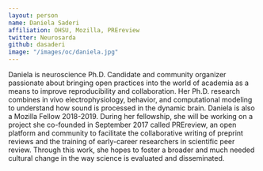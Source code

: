 ```yaml
---
layout: person
name: Daniela Saderi
affiliation: OHSU, Mozilla, PREreview
twitter: Neurosarda
github: dasaderi
image: "/images/oc/daniela.jpg"
---
```


Daniela is neuroscience Ph.D. Candidate and community organizer passionate about bringing open practices into the world of academia as a means to improve reproducibility and collaboration. Her Ph.D. research combines in vivo electrophysiology, behavior, and computational modeling to understand how sound is processed in the dynamic brain. Daniela is also a Mozilla Fellow 2018-2019. During her fellowship, she will be working on a project she co-founded in September 2017 called PREreview, an open platform and community to facilitate the collaborative writing of preprint reviews and the training of early-career researchers in scientific peer review. Through this work, she hopes to foster a broader and much needed cultural change in the way science is evaluated and disseminated.

